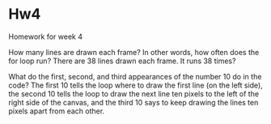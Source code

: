 # Hw4
Homework for week 4

How many lines are drawn each frame? In other words, how often does the for loop run?
There are 38 lines drawn each frame. It runs 38 times?

What do the first, second, and third appearances of the number 10 do in the code?
The first 10 tells the loop where to draw the first line (on the left side), the second 10 tells the loop to draw the next line ten pixels to the left of the right side of the canvas, and the third 10 says to keep drawing the lines ten pixels apart from each other.

